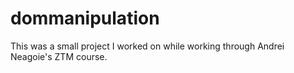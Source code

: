 # dommanipulation
This was a small project I worked on while working through Andrei Neagoie's ZTM course. 
